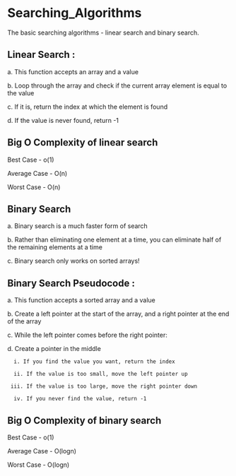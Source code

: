 # Searching_Algorithms
The basic searching algorithms - linear search and binary search.


Linear Search : 
--------------------
a. This function accepts an array and a value

b. Loop through the array and check if the current array element is equal to the value

c. If it is, return the index at which the element is found

d. If the value is never found, return -1

Big O Complexity of linear search
----------------------------------------
Best Case - o(1)

Average Case - O(n)

Worst Case - O(n)

Binary Search
------------------------
a. Binary search is a much faster form of search

b. Rather than eliminating one element at a time, you can eliminate half of the remaining elements at a time

c. Binary search only works on sorted arrays!

Binary Search Pseudocode : 
-----------------------------
a. This function accepts a sorted array and a value

b. Create a left pointer at the start of the array, and a right pointer at the end of the array

c. While the left pointer comes before the right pointer:

d. Create a pointer in the middle

 	  i. If you find the value you want, return the index
	 
	  ii. If the value is too small, move the left pointer up
	
	 iii. If the value is too large, move the right pointer down
 
	  iv. If you never find the value, return -1
	  
Big O Complexity of binary search
----------------------------------------
Best Case - o(1)

Average Case - O(logn)

Worst Case - O(logn)
